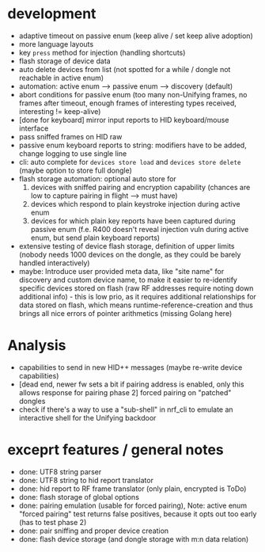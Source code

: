 # development
- adaptive timeout on passive enum (keep alive / set keep alive adoption)
- more language layouts
- key `press` method for injection (handling shortcuts)
- flash storage of device data
- auto delete devices from list (not spotted for a while / dongle not reachable in active enum)
- automation: active enum --> passive enum --> discovery (default)
- abort conditions for passive enum (too many non-Unifying frames, no frames after timeout, enough frames of interesting types received, interesting != keep-alive)
- [done for keyboard] mirror input reports to HID keyboard/mouse interface
- pass sniffed frames on HID raw
- passive enum keyboard reports to string: modifiers have to be added, change logging to use single line
- cli: auto complete for `devices store load` and `devices store delete` (maybe option to store full dongle)
- flash storage automation: optional auto store for
    1) devices with sniffed pairing and encryption capability (chances are low to capture pairing in flight --> must have)
    2) devices which respond to plain keystroke injection during active enum
    3) devices for which plain key reports have been captured during passive enum (f.e. R400 doesn't reveal injection vuln during active enum, but send plain keyboard reports)
- extensive testing of device flash storage, definition of upper limits (nobody needs 1000 devices on the dongle, as they could be barely handled interactively)
- maybe: Introduce user provided meta data, like "site name" for discovery and custom device name, to make it easier to re-identify specific devices stored on flash
(raw RF addresses require noting down additional info) - this is low prio, as it requires additional relationships for data stored on flash, which means runtime-reference-creation
and thus brings all nice errors of pointer arithmetics (missing Golang here)

# Analysis
- capabilities to send in new HID++ messages (maybe re-write device capabilities)
- [dead end, newer fw sets a bit if pairing address is enabled, only this allows response for pairing phase 2] forced pairing on "patched" dongles
- check if there's a way to use a "sub-shell" in nrf_cli to emulate an interactive shell for the Unifying backdoor


# exceprt features / general notes
- done: UTF8 string parser
- done: UTF8 string to hid report translator
- done: hid report to RF frame translator (only plain, encrypted is ToDo)
- done: flash storage of global options
- done: pairing emulation (usable for forced pairing), Note: active enum "forced pairing" test returns false positives, because it opts out too early (has to test phase 2)
- done: pair sniffing and proper device creation
- done: flash device storage (and dongle storage with m:n data relation)
